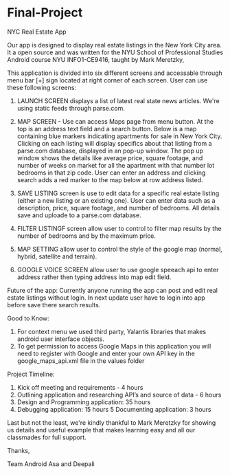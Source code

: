
# Final-Project 

NYC Real Estate App

Our app is designed to display real estate listings in the New York City area. It a open source and was written for the NYU School of Professional Studies Android course NYU INFO1-CE9416, taught by Mark Meretzky,

This application is divided into six different screens and accessable through menu bar [+] sign located at right corner of each screen. User can use these following screens:

1. LAUNCH SCREEN displays a list of latest real state news articles. We're using static feeds through parse.com.

2. MAP SCREEN - Use can access Maps page from menu button. At the top is an address text field and a search button. Below is a map containing blue markers indicating apartments for sale in New York City. Clicking on each listing will display specifics about that listing from a parse.com database, displayed in an pop-up window. The pop up window shows the details like average price, square footage, and number of weeks on market for all the apartment with that number lot bedrooms in that zip code. User can
enter an address and clicking search adds a red marker to the map below at row address listed. 

3. SAVE LISTING screen is use to edit data for a specific real estate listing (either a new listing or an existing one). User can enter data such as a description, price, square footage, and number of bedrooms. All details save and uploade to a parse.com database.

4. FILTER LISTINGF screen allow user to control to filter map results by the number of bedrooms and by the maximum price.

5. MAP SETTING allow user to control the style of the google map (normal, hybrid, satellite and terrain).

6. GOOGLE VOICE SCREEN allow user to use google speeach api to enter address rather then typing address into map edit field.

Future of the app: 
Currently anyone running the app can post and edit real estate listings without login. In next update user have to login into app before save there search results.

Good to Know:

1. For context menu we used third party, Yalantis libraries that makes android user interface objects. 
2. To get permission to access Google Maps in this application you will need to register with Google and enter your own API key in the google_maps_api.xml file in the values folder

Project Timeline:

1. Kick off meeting and requirements - 4 hours
2. Outlining application and researching API’s and source of data - 6 hours
3. Design and Programming application: 35 hours
4. Debugging application: 15 hours
5 Documenting application: 3 hours

Last but not the least, we're kindly thankful to Mark Meretzky for showing us details and useful example that makes learning easy and all our classmades for full support.

Thanks,

Team Android
Asa and Deepali

